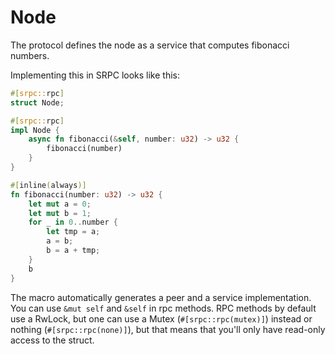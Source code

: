 # Node

The protocol defines the node as a service that computes
fibonacci numbers.

Implementing this in SRPC looks like this:
```rust
#[srpc::rpc]
struct Node;

#[srpc::rpc]
impl Node {
    async fn fibonacci(&self, number: u32) -> u32 {
        fibonacci(number)
    }
}

#[inline(always)]
fn fibonacci(number: u32) -> u32 {
    let mut a = 0;
    let mut b = 1;
    for _ in 0..number {
        let tmp = a;
        a = b;
        b = a + tmp;
    }
    b
}
```

The macro automatically generates a peer and a service implementation.
You can use `&mut self` and `&self` in rpc methods. RPC methods by default
use a RwLock, but one can use a Mutex (`#[srpc::rpc(mutex)]`) instead or nothing (`#[srpc::rpc(none)]`), but that means that
you'll only have read-only access to the struct.
